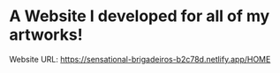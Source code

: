 # A Website I developed for all of my artworks!

Website URL: https://sensational-brigadeiros-b2c78d.netlify.app/HOME 
